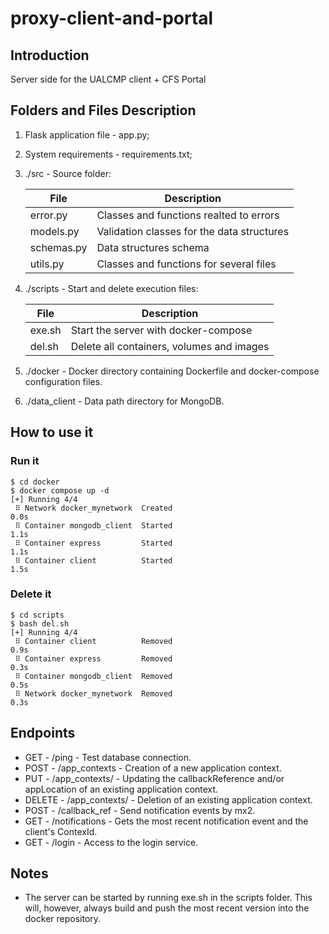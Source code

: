 # proxy-client-and-portal

## Introduction

Server side for the UALCMP client + CFS Portal 

## Folders and Files Description 

1. Flask application file - app.py;
2. System requirements - requirements.txt;
3. ./src - Source folder:

    | File        | Description |
    | ----------- | ----------- |
    | error.py    | Classes and functions realted to errors |
    | models.py   | Validation classes for the data structures |
    | schemas.py  | Data structures schema |
    | utils.py    | Classes and functions for several files|

4. ./scripts - Start and delete execution files: 

    | File        | Description |
    | ----------- | ----------- |
    | exe.sh  | Start the server with docker-compose |
    | del.sh    | Delete all containers, volumes and images|

5. ./docker - Docker directory containing Dockerfile and docker-compose configuration files. 
6. ./data_client - Data path directory for MongoDB.  

## How to use it 
### Run it
```
$ cd docker 
$ docker compose up -d 
[+] Running 4/4
 ⠿ Network docker_mynetwork  Created                                                                                                                           0.0s
 ⠿ Container mongodb_client  Started                                                                                                                           1.1s
 ⠿ Container express         Started                                                                                                                           1.1s
 ⠿ Container client          Started                                                                                                                           1.5s
```
### Delete it 
```
$ cd scripts 
$ bash del.sh
[+] Running 4/4
 ⠿ Container client          Removed                                                                                                                           0.9s
 ⠿ Container express         Removed                                                                                                                           0.3s
 ⠿ Container mongodb_client  Removed                                                                                                                           0.5s
 ⠿ Network docker_mynetwork  Removed                                                                                                                           0.3s
```
## Endpoints 

* GET - /ping - Test database connection. 
* POST - /app_contexts - Creation of a new application context.
* PUT - /app_contexts/<contextId> - Updating the callbackReference and/or appLocation of an existing application context.
* DELETE - /app_contexts/<contextId> - Deletion of an existing application context.
* POST - /callback_ref - Send notification events by mx2. 
* GET - /notifications - Gets the most recent notification event and the client's ContexId. 
* GET - /login - Access to the login service.

## Notes
* The server can be started by running exe.sh in the scripts folder. This will, however, always build and push the most recent version into the docker repository.